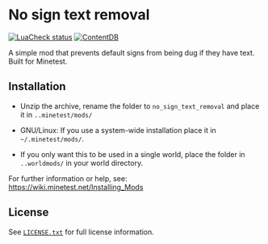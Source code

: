 # No sign text removal

[![LuaCheck status](https://github.com/Panquesito7/minetest-no_sign_text_removal/workflows/luacheck/badge.svg)](https://github.com/Panquesito7/minetest-no_sign_text_removal/actions)
[![ContentDB](https://content.minetest.net/packages/Panquesito7/no_sign_text_removal/shields/downloads/)](https://content.minetest.net/packages/Panquesito7/no_sign_text_removal/)

A simple mod that prevents default signs from being dug if they have text. Built for Minetest.

## Installation

- Unzip the archive, rename the folder to `no_sign_text_removal` and
place it in `..minetest/mods/`

- GNU/Linux: If you use a system-wide installation place
    it in `~/.minetest/mods/`.

- If you only want this to be used in a single world, place
    the folder in `..worldmods/` in your world directory.

For further information or help, see:\
<https://wiki.minetest.net/Installing_Mods>

## License

See [`LICENSE.txt`](LICENSE.txt) for full license information.

